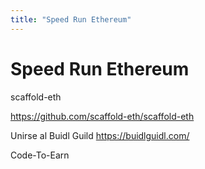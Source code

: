 ```yaml
---
title: "Speed Run Ethereum"
---
```


# Speed Run Ethereum
scaffold-eth

https://github.com/scaffold-eth/scaffold-eth

Unirse al Buidl Guild
https://buidlguidl.com/

Code-To-Earn
